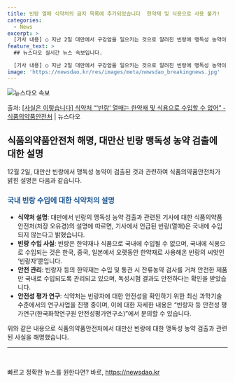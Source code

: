 ```yaml
---
title: 빈랑 열매 식약처의 금지 목록에 추가되었습니다  한약재 및 식용으로 사용 불가!
categories:
  - News
excerpt: >
  [기사 내용] ○ 지난 2일 대만에서 구강암을 일으키는 것으로 알려진 빈랑에 맹독성 농약이 검출되었고 한약재…
feature_text: >
  ## 뉴스다오 실시간 뉴스 속보입니다.

  [기사 내용] ○ 지난 2일 대만에서 구강암을 일으키는 것으로 알려진 빈랑에 맹독성 농약이 검출되었고 한약재…
image: 'https://newsdao.kr/res/images/meta/newsdao_breakingnews.jpg'
---
```


![뉴스다오 속보](https://newsdao.kr/res/images/meta/newsdao_breakingnews.jpg)

<p>출처: <a href="https://newsdao.kr/2730" rel="dofollow">[사실은 이렇습니다] 식약처 “‘빈랑’ 열매는 한약재 및 식용으로 수입할 수 없어” - 식품의약품안전처</a> | 뉴스다오</p>

<h2 data-ke-size="size26">식품의약품안전처 해명, 대만산 빈랑 맹독성 농약 검출에 대한 설명</h2>
<p data-ke-size="size16">12월 2일, 대만산 빈랑에서 맹독성 농약이 검출된 것과 관련하여 식품의약품안전처가 밝힌 설명은 다음과 같습니다.</p>

<h3><b><span style="color: #1a5490;">국내 빈랑 수입에 대한 식약처의 설명</span></b></h3>
<ul>
    <li><b>식약처 설명</b>: 대만에서 빈랑의 맹독성 농약 검출과 관련된 기사에 대한 식품의약품안전처(처장 오유경)의 설명에 따르면, 기사에서 언급된 빈랑(열매)은 국내에 수입되지 않는다고 밝혔습니다.</li>
    <li><b>빈랑 수입 사실</b>: 빈랑은 한약재나 식품으로 국내에 수입될 수 없으며, 국내에 식용으로 수입되는 것은 한국, 중국, 일본에서 오랫동안 한약재로 사용해온 빈랑의 씨앗인 ‘빈랑자’뿐입니다.</li>
    <li><b>안전 관리</b>: 빈랑자 등의 한약재는 수입 및 통관 시 잔류농약 검사를 거쳐 안전한 제품만 국내로 수입되도록 관리되고 있으며, 독성시험 결과도 안전하다는 확인을 받았습니다.</li>
    <li><b>안전성 평가 연구</b>: 식약처는 빈랑자에 대한 안전성을 확인하기 위한 최신 과학기술 수준에서의 연구사업을 진행 중이며, 이에 대한 자세한 내용은 “빈랑자 등 안전성 평가연구(한국화학연구원 안전성평가연구소)”에서 문의할 수 있습니다.</li>
</ul>
<p data-ke-size="size16">위와 같은 내용으로 식품의약품안전처에서 대만산 빈랑에 대한 맹독성 농약 검출과 관련된 사실을 해명했습니다.</p>
<hr>

<p data-ke-size="size16">&nbsp;</p> 

빠르고 정확한 뉴스를 원한다면? 바로, <a href="https://newsdao.kr" rel="dofollow">https://newsdao.kr</a>


    

